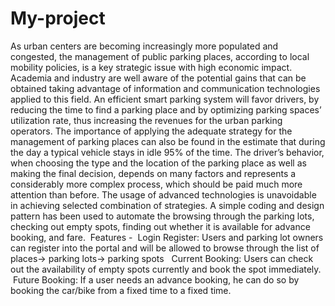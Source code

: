 # My-project
As urban centers are becoming increasingly more populated and congested, the management of public parking places, according to local mobility policies, is a key strategic issue with high economic impact. Academia and industry are well aware of the potential gains that can be obtained taking advantage of information and communication technologies applied to this field. An efficient smart parking system will favor drivers, by reducing the time to find a parking place and by optimizing parking spaces’ utilization rate, thus increasing the revenues for the urban parking operators.
The importance of applying the adequate strategy for the management of parking places can also be found in the estimate that during the day a typical vehicle stays in idle 95% of the time.
The driver’s behavior, when choosing the type and the location of the parking place as well as making the final decision, depends on many factors and represents a considerably more complex process, which should be paid much more attention than before. The usage of advanced technologies is unavoidable in achieving selected combination of strategies.
A simple coding and design pattern has been used to automate the browsing through the parking lots, checking out empty spots, finding out whether it is available for advance booking, and fare. 
Features -
 Login Register: Users and parking lot owners can register into the portal and will be allowed to browse through the list of places-> parking lots-> parking spots 
 Current Booking: Users can check out the availability of empty spots currently and book the spot immediately.
 Future Booking: If a user needs an advance booking, he can do so by booking the car/bike from a fixed time to a fixed time. 

